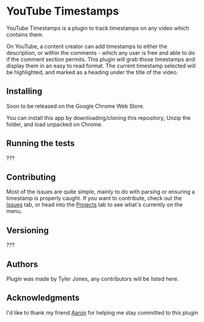 # YouTube Timestamps

YouTube Timestamps is a plugin to track timestamps on any video which contains them.

On YouTube, a content creator can add timestamps to either the description, or within the comments - which any user is free and able to do if the comment section permits. This plugin will grab those timestamps and display them in an easy to read format. The current timestamp selected will be highlighted, and marked as a heading under the title of the video.

## Installing

Soon to be released on the Google Chrome Web Store.

You can install this app by downloading/cloning this repository,
Unzip the folder, and load unpacked on Chrome.

## Running the tests

???

## Contributing

Most of the issues are quite simple, mainly to do with parsing or ensuring a timestamp is properly caught.
If you want to contribute, check out the [Issues](https://github.com/TylerJDev/YouTube_Timestamps/issues) tab, or head into the [Projects](https://github.com/TylerJDev/YouTube_Timestamps/projects) tab to see what's currently on the menu.

## Versioning

???

## Authors

Plugin was made by Tyler Jones, any contributors will be listed here.

## Acknowledgments

I'd like to thank my friend [Aaron](https://github.com/AaronChapman) for helping me stay committed to this plugin
